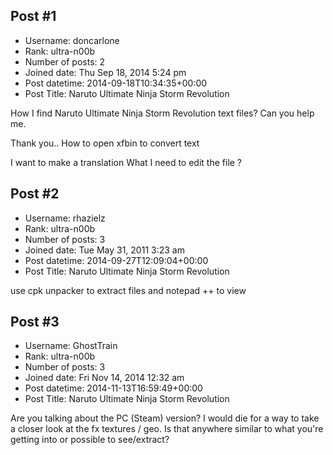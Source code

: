## Post #1
- Username: doncarlone
- Rank: ultra-n00b
- Number of posts: 2
- Joined date: Thu Sep 18, 2014 5:24 pm
- Post datetime: 2014-09-18T10:34:35+00:00
- Post Title: Naruto Ultimate Ninja Storm Revolution

How I find Naruto Ultimate Ninja Storm Revolution text files? Can you help me.

Thank you..
How to open xfbin to convert text 

I want to make a translation
What I need to edit the file ?
## Post #2
- Username: rhazielz
- Rank: ultra-n00b
- Number of posts: 3
- Joined date: Tue May 31, 2011 3:23 am
- Post datetime: 2014-09-27T12:09:04+00:00
- Post Title: Naruto Ultimate Ninja Storm Revolution

use cpk unpacker to extract files and notepad ++ to view
## Post #3
- Username: GhostTrain
- Rank: ultra-n00b
- Number of posts: 3
- Joined date: Fri Nov 14, 2014 12:32 am
- Post datetime: 2014-11-13T16:59:49+00:00
- Post Title: Naruto Ultimate Ninja Storm Revolution

Are you talking about the PC (Steam) version? I would die for a way to take a closer look at the fx textures / geo. Is that anywhere similar to what you're getting into or possible to see/extract?
